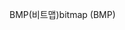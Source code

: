<span data-ttu-id="26f7b-101">BMP(비트맵)</span><span class="sxs-lookup"><span data-stu-id="26f7b-101">bitmap (BMP)</span></span>